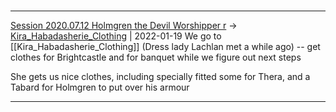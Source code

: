 

#
---

[Session 2020.07.12 Holmgren the Devil Worshipper r](TheWik-main/sessions/notes_matteo_brianedit/Session%202020.07.12%20Holmgren%20the%20Devil%20Worshipper%20r.md) -> [Kira_Habadasherie_Clothing](Kira_Habadasherie_Clothing.md) | 2022-01-19
We go to [[Kira_Habadasherie_Clothing]] (Dress lady Lachlan met a while ago) -- get clothes for Brightcastle and for banquet while we figure out next steps

She gets us nice clothes, including specially fitted some for Thera, and a Tabard for Holmgren to put over his armour

---
